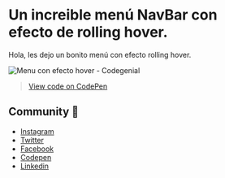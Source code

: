 # Un increible menú NavBar con efecto de rolling hover.
Hola, les dejo un bonito menú con efecto rolling hover.

![Menu con efecto hover - Codegenial](https://github.com/codegenial/Menu-Efecto-Hover/blob/master/img/Portada.jpg?raw=true)

> [View code on CodePen](https://codepen.io)

## Community :beers:
- [Instagram](https://instagram.com/codegenial)
- [Twitter](https://twitter.com/codegenial)
- [Facebook](https://facebook.com/codegenial)
- [Codepen](https://codepen.io/codegenial)
- [Linkedin](https://www.linkedin.com/company/42469318/admin/)
